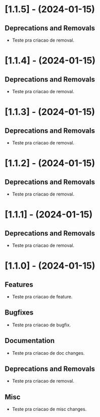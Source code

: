 
[//]: # (s-1.1.5)

# [1.1.5] - (2024-01-15)

## Deprecations and Removals
* Teste pra criacao de removal.

[//]: # (e-1.1.5)


[//]: # (s-1.1.4)

# [1.1.4] - (2024-01-15)

## Deprecations and Removals
* Teste pra criacao de removal.

[//]: # (e-1.1.4)


[//]: # (s-1.1.3)

# [1.1.3] - (2024-01-15)

## Deprecations and Removals
* Teste pra criacao de removal.

[//]: # (e-1.1.3)


[//]: # (s-1.1.2)

# [1.1.2] - (2024-01-15)

## Deprecations and Removals
* Teste pra criacao de removal.

[//]: # (e-1.1.2)

# [1.1.1] - (2024-01-15)

## Deprecations and Removals
* Teste pra criacao de removal.

[//]: # (e-1.1.1)


[//]: # (s-1.1.0)

# [1.1.0] - (2024-01-15)

## Features
* Teste pra criacao de feature.

## Bugfixes
* Teste pra criacao de bugfix.

## Documentation
* Teste pra criacao de doc changes.

## Deprecations and Removals
* Teste pra criacao de removal.

## Misc
* Teste pra criacao de misc changes.

[//]: # (e-1.1.0)

